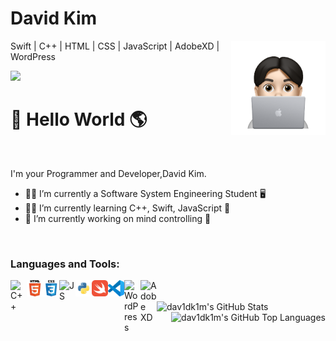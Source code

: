 # David Kim

<img src="https://github.com/dav1dk1m/dav1dk1m/blob/main/Image.png" width="30%" align="right">

Swift | C++ |  HTML  |  CSS  |  JavaScript | AdobeXD | WordPress

![](https://komarev.com/ghpvc/?username=dav1dk1m&color=brightgreen&label=PROFILE+VIEWS)



# :wave: Hello World :earth_americas:
<br>

I'm your Programmer and Developer,David Kim.
- 👨‍🎓 I’m currently a Software System Engineering Student 🖥️
- :man_technologist: I’m currently learning C++, Swift, JavaScript 📱
- :telescope: I’m currently working on mind controlling 🙏




<br />

### Languages and Tools:
<img align="left" alt="C++" width="26px" src="https://user-images.githubusercontent.com/36246244/165026150-d4ef120d-d1f4-4801-8f84-b447d5ba62b2.png" />
<img align="left" alt="HTML5" width="26px" src="https://raw.githubusercontent.com/github/explore/80688e429a7d4ef2fca1e82350fe8e3517d3494d/topics/html/html.png" />
<img align="left" alt="CSS3" width="26px" src="https://raw.githubusercontent.com/github/explore/80688e429a7d4ef2fca1e82350fe8e3517d3494d/topics/css/css.png" />
<img align="left" alt="JS" width="26px" src="https://user-images.githubusercontent.com/36246244/165026361-29543f0c-2287-453a-9f9a-bdaf2f996b25.png" />
<img align="left" alt="python" width="26px" src="https://raw.githubusercontent.com/github/explore/80688e429a7d4ef2fca1e82350fe8e3517d3494d/topics/python/python.png" />
<img align="left" alt="swift" width="26px" src="https://raw.githubusercontent.com/github/explore/80688e429a7d4ef2fca1e82350fe8e3517d3494d/topics/swift/swift.png" />
<img align="left" alt="Visual Studio Code" width="26px" src="https://raw.githubusercontent.com/github/explore/80688e429a7d4ef2fca1e82350fe8e3517d3494d/topics/visual-studio-code/visual-studio-code.png" />
<img align="left" alt="WordPress" width="26px" src="https://user-images.githubusercontent.com/36246244/159821794-b6d1dcfa-d159-49ba-aa7b-f83c2403bc51.png" />
<img align="left" alt="Adobe XD" width="26px" src= "https://user-images.githubusercontent.com/36246244/159821616-a4ac96a8-2051-4f25-9ea0-0fd08713d6cf.png" />




<br />
<br />


<img align="left" alt="dav1dk1m's GitHub Stats" src="https://github-readme-stats.vercel.app/api?username=dav1dk1m&show_icons=true&hide_border=true" />
<img align="right" alt="dav1dk1m's GitHub Top Languages" src="https://github-readme-stats.vercel.app/api/top-langs/?username=dav1dk1m" />







